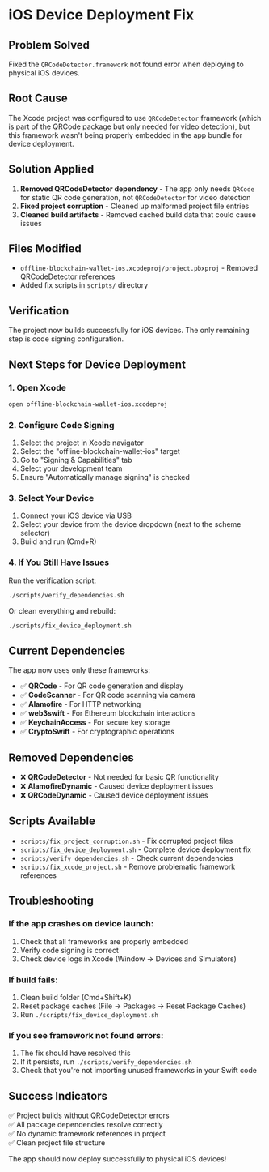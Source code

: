 # iOS Device Deployment Fix

## Problem Solved
Fixed the `QRCodeDetector.framework` not found error when deploying to physical iOS devices.

## Root Cause
The Xcode project was configured to use `QRCodeDetector` framework (which is part of the QRCode package but only needed for video detection), but this framework wasn't being properly embedded in the app bundle for device deployment.

## Solution Applied
1. **Removed QRCodeDetector dependency** - The app only needs `QRCode` for static QR code generation, not `QRCodeDetector` for video detection
2. **Fixed project corruption** - Cleaned up malformed project file entries
3. **Cleaned build artifacts** - Removed cached build data that could cause issues

## Files Modified
- `offline-blockchain-wallet-ios.xcodeproj/project.pbxproj` - Removed QRCodeDetector references
- Added fix scripts in `scripts/` directory

## Verification
The project now builds successfully for iOS devices. The only remaining step is code signing configuration.

## Next Steps for Device Deployment

### 1. Open Xcode
```bash
open offline-blockchain-wallet-ios.xcodeproj
```

### 2. Configure Code Signing
1. Select the project in Xcode navigator
2. Select the "offline-blockchain-wallet-ios" target
3. Go to "Signing & Capabilities" tab
4. Select your development team
5. Ensure "Automatically manage signing" is checked

### 3. Select Your Device
1. Connect your iOS device via USB
2. Select your device from the device dropdown (next to the scheme selector)
3. Build and run (Cmd+R)

### 4. If You Still Have Issues
Run the verification script:
```bash
./scripts/verify_dependencies.sh
```

Or clean everything and rebuild:
```bash
./scripts/fix_device_deployment.sh
```

## Current Dependencies
The app now uses only these frameworks:
- ✅ **QRCode** - For QR code generation and display
- ✅ **CodeScanner** - For QR code scanning via camera
- ✅ **Alamofire** - For HTTP networking
- ✅ **web3swift** - For Ethereum blockchain interactions
- ✅ **KeychainAccess** - For secure key storage
- ✅ **CryptoSwift** - For cryptographic operations

## Removed Dependencies
- ❌ **QRCodeDetector** - Not needed for basic QR functionality
- ❌ **AlamofireDynamic** - Caused device deployment issues
- ❌ **QRCodeDynamic** - Caused device deployment issues

## Scripts Available
- `scripts/fix_project_corruption.sh` - Fix corrupted project files
- `scripts/fix_device_deployment.sh` - Complete device deployment fix
- `scripts/verify_dependencies.sh` - Check current dependencies
- `scripts/fix_xcode_project.sh` - Remove problematic framework references

## Troubleshooting

### If the app crashes on device launch:
1. Check that all frameworks are properly embedded
2. Verify code signing is correct
3. Check device logs in Xcode (Window → Devices and Simulators)

### If build fails:
1. Clean build folder (Cmd+Shift+K)
2. Reset package caches (File → Packages → Reset Package Caches)
3. Run `./scripts/fix_device_deployment.sh`

### If you see framework not found errors:
1. The fix should have resolved this
2. If it persists, run `./scripts/verify_dependencies.sh`
3. Check that you're not importing unused frameworks in your Swift code

## Success Indicators
✅ Project builds without QRCodeDetector errors  
✅ All package dependencies resolve correctly  
✅ No dynamic framework references in project  
✅ Clean project file structure  

The app should now deploy successfully to physical iOS devices!